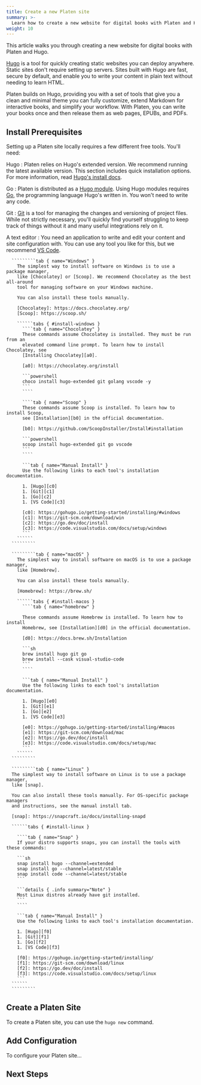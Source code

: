 ```yaml
---
title: Create a new Platen site
summary: >-
  Learn how to create a new website for digital books with Platen and Hugo
weight: 10
---
```


This article walks you through creating a new website for digital books with Platen and Hugo.

[Hugo][01] is a tool for quickly creating static websites you can deploy anywhere. Static sites
don't require setting up servers. Sites built with Hugo are fast, secure by default, and enable you
to write your content in plain text without needing to learn HTML.

Platen builds on Hugo, providing you with a set of tools that give you a clean and minimal theme you
can fully customize, extend Markdown for interactive books, and simplify your workflow. With Platen,
you can write your books once and then release them as web pages, EPUBs, and PDFs.

## Install Prerequisites

Setting up a Platen site locally requires a few different free tools. You'll need:

Hugo
: Platen relies on Hugo's extended version. We recommend running the latest available version. This
  section includes quick installation options. For more information, read [Hugo's install docs][02].

Go
: Platen is distributed as a [Hugo module][03]. Using Hugo modules requires [Go][04], the
  programming language Hugo's written in. You won't need to write any code.

Git
: [Git][05] is a tool for managing the changes and versioning of project files. While not strictly
  necessary, you'll quickly find yourself struggling to keep track of things without it and many
  useful integrations rely on it.

A text editor
: You need an application to write and edit your content and site configuration with. You can use
  any tool you like for this, but we recommend [VS Code][06].

````````````tabs { #install-per-platform }
  `````````tab { name="Windows" }
    The simplest way to install software on Windows is to use a package manager,
    like [Chocolatey] or [Scoop]. We recommend Chocolatey as the best all-around
    tool for managing software on your Windows machine.
    
    You can also install these tools manually.
    
    [Chocolatey]: https://docs.chocolatey.org/
    [Scoop]: https://scoop.sh/
  
    ``````tabs { #install-windows }
      ````tab { name="Chocolatey" }
      These commands assume Chocolatey is installed. They must be run from an
      elevated command line prompt. To learn how to install Chocolatey, see
      [Installing Chocolatey][a0].
      
      [a0]: https://chocolatey.org/install
      
      ```powershell
      choco install hugo-extended git golang vscode -y
      ```
      ````
      
      ````tab { name="Scoop" }
      These commands assume Scoop is installed. To learn how to install Scoop,
      see [Installation][b0] in the official documentation.
      
      [b0]: https://github.com/ScoopInstaller/Install#installation
      
      ```powershell
      scoop install hugo-extended git go vscode
      ```
      ````
      
      ```tab { name="Manual Install" }
      Use the following links to each tool's installation documentation.
      
      1. [Hugo][c0]
      1. [Git][c1]
      1. [Go][c2]
      1. [VS Code][c3]
      
      [c0]: https://gohugo.io/getting-started/installing/#windows
      [c1]: https://git-scm.com/download/win
      [c2]: https://go.dev/doc/install
      [c3]: https://code.visualstudio.com/docs/setup/windows
      ```
    ``````
  `````````

  `````````tab { name="macOS" }
    The simplest way to install software on macOS is to use a package manager,
    like [Homebrew].
    
    You can also install these tools manually.
    
    [Homebrew]: https://brew.sh/
    
    ``````tabs { #install-macos }
      ````tab { name="homebrew" }
      
      These commands assume Homebrew is installed. To learn how to install
      Homebrew, see [Installation][d0] in the official documentation.
      
      [d0]: https://docs.brew.sh/Installation
      
      ```sh
      brew install hugo git go
      brew install --cask visual-studio-code
      ```
      ````
      
      ```tab { name="Manual Install" }
      Use the following links to each tool's installation documentation.
      
      1. [Hugo][e0]
      1. [Git][e1]
      1. [Go][e2]
      1. [VS Code][e3]
      
      [e0]: https://gohugo.io/getting-started/installing/#macos
      [e1]: https://git-scm.com/download/mac
      [e2]: https://go.dev/doc/install
      [e3]: https://code.visualstudio.com/docs/setup/mac
      ```
    ``````
  `````````

  `````````tab { name="Linux" }
  The simplest way to install software on Linux is to use a package manager,
  like [snap].
  
  You can also install these tools manually. For OS-specific package managers
  and instructions, see the manual install tab.
  
  [snap]: https://snapcraft.io/docs/installing-snapd
  
  ``````tabs { #install-linux }
  
    ````tab { name="Snap" }
    If your distro supports snaps, you can install the tools with these commands:
    
    ```sh
    snap install hugo --channel=extended
    snap install go --channel=latest/stable
    snap install code --channel=latest/stable
    ```
    
    ```details { .info summary="Note" }
    Most Linux distros already have git installed.
    ```
    ````
  
    ```tab { name="Manual Install" }
    Use the following links to each tool's installation documentation.
    
    1. [Hugo][f0]
    1. [Git][f1]
    1. [Go][f2]
    1. [VS Code][f3]
    
    [f0]: https://gohugo.io/getting-started/installing/
    [f1]: https://git-scm.com/download/linux
    [f2]: https://go.dev/doc/install
    [f3]: https://code.visualstudio.com/docs/setup/linux
    ```
  ``````
  `````````
````````````

## Create a Platen Site

To create a Platen site, you can use the `hugo new` command.

## Add Configuration

To configure your Platen site...

## Next Steps

[01]: https://gohugo.io/about/what-is-hugo
[02]: https://gohugo.io/getting-started/installing/
[03]: https://gohugo.io/hugo-modules/
[04]: https://go.dev/learn/
[05]: https://git-scm.com/
[06]: https://code.visualstudio.com/
